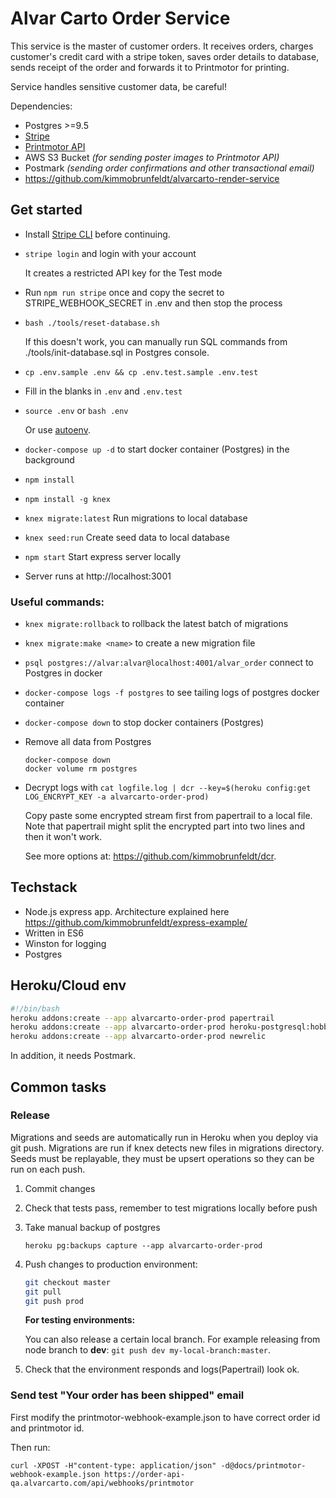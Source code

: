 # Alvar Carto Order Service

This service is the master of customer orders. It receives orders,
charges customer's credit card with a stripe token, saves order details to
database, sends receipt of the order and forwards it to Printmotor for printing.

Service handles sensitive customer data, be careful!

Dependencies:

* Postgres >=9.5
* [Stripe](https://stripe.com)
* [Printmotor API](https://api.printmotor.io/apidocs/index)
* AWS S3 Bucket *(for sending poster images to Printmotor API)*
* Postmark *(sending order confirmations and other transactional email)*
* https://github.com/kimmobrunfeldt/alvarcarto-render-service


## Get started

* Install [Stripe CLI](https://stripe.com/docs/stripe-cli) before continuing.
* `stripe login` and login with your account

    It creates a restricted API key for the Test mode

* Run `npm run stripe` once and copy the secret to STRIPE_WEBHOOK_SECRET in .env and then stop the process

* `bash ./tools/reset-database.sh`

  If this doesn't work, you can manually run SQL commands from ./tools/init-database.sql
  in Postgres console.

* `cp .env.sample .env && cp .env.test.sample .env.test`
* Fill in the blanks in `.env` and `.env.test`
* `source .env` or `bash .env`

  Or use [autoenv](https://github.com/kennethreitz/autoenv).

* `docker-compose up -d` to start docker container (Postgres) in the background
* `npm install`
* `npm install -g knex`
* `knex migrate:latest` Run migrations to local database
* `knex seed:run` Create seed data to local database
* `npm start` Start express server locally
* Server runs at http://localhost:3001

### Useful commands:

* `knex migrate:rollback` to rollback the latest batch of migrations
* `knex migrate:make <name>` to create a new migration file
* `psql postgres://alvar:alvar@localhost:4001/alvar_order` connect to Postgres in docker
* `docker-compose logs -f postgres` to see tailing logs of postgres docker container
* `docker-compose down` to stop docker containers (Postgres)
* Remove all data from Postgres

  ```
  docker-compose down
  docker volume rm postgres
  ```
* Decrypt logs with `cat logfile.log | dcr --key=$(heroku config:get LOG_ENCRYPT_KEY -a alvarcarto-order-prod)`

    Copy paste some encrypted stream first from papertrail to a local file. Note that papertrail might split the encrypted part into two lines and then it won't work.

    See more options at: https://github.com/kimmobrunfeldt/dcr.

## Techstack

* Node.js express app. Architecture explained here https://github.com/kimmobrunfeldt/express-example/
* Written in ES6
* Winston for logging
* Postgres

## Heroku/Cloud env

```bash
#!/bin/bash
heroku addons:create --app alvarcarto-order-prod papertrail
heroku addons:create --app alvarcarto-order-prod heroku-postgresql:hobby-dev
heroku addons:create --app alvarcarto-order-prod newrelic
```

In addition, it needs Postmark.

## Common tasks

### Release

Migrations and seeds are automatically run in Heroku when you deploy via git push.
Migrations are run if knex detects new files in migrations directory.
Seeds must be replayable, they must be upsert operations so they can be run
on each push.

1. Commit changes
2. Check that tests pass, remember to test migrations locally before push
3. Take manual backup of postgres

    `heroku pg:backups capture --app alvarcarto-order-prod`

4. Push changes to production environment:

    ```bash
    git checkout master
    git pull
    git push prod
    ```

    **For testing environments:**

    You can also release a certain local branch. For example releasing from node
    branch to **dev**: `git push dev my-local-branch:master`.

5. Check that the environment responds and logs(Papertrail) look ok.


### Send test "Your order has been shipped" email

First modify the printmotor-webhook-example.json to have correct order id and printmotor id.

Then run:

```
curl -XPOST -H"content-type: application/json" -d@docs/printmotor-webhook-example.json https://order-api-qa.alvarcarto.com/api/webhooks/printmotor
```
